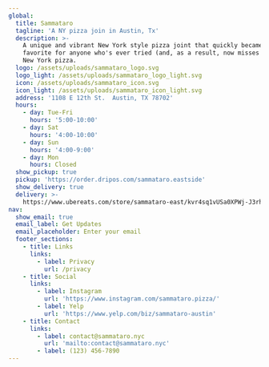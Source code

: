 ```yaml
---
global:
  title: Sammataro
  tagline: 'A NY pizza join in Austin, Tx'
  description: >-
    A unique and vibrant New York style pizza joint that quickly became a
    favorite for anyone who's ever tried (and, as a result, now misses dearly)
    New York pizza.
  logo: /assets/uploads/sammataro_logo.svg
  logo_light: /assets/uploads/sammataro_logo_light.svg
  icon: /assets/uploads/sammataro_icon.svg
  icon_light: /assets/uploads/sammataro_icon_light.svg
  address: '1108 E 12th St.  Austin, TX 78702'
  hours:
    - day: Tue-Fri
      hours: '5:00-10:00'
    - day: Sat
      hours: '4:00-10:00'
    - day: Sun
      hours: '4:00-9:00'
    - day: Mon
      hours: Closed
  show_pickup: true
  pickup: 'https://order.dripos.com/sammataro.eastside'
  show_delivery: true
  delivery: >-
    https://www.ubereats.com/store/sammataro-east/kvr4sq1vUSa0XPWj-J3rhg?diningMode=DELIVERY
nav:
  show_email: true
  email_label: Get Updates
  email_placeholder: Enter your email
  footer_sections:
    - title: Links
      links:
        - label: Privacy
          url: /privacy
    - title: Social
      links:
        - label: Instagram
          url: 'https://www.instagram.com/sammataro.pizza/'
        - label: Yelp
          url: 'https://www.yelp.com/biz/sammataro-austin'
    - title: Contact
      links:
        - label: contact@sammataro.nyc
          url: 'mailto:contact@sammataro.nyc'
        - label: (123) 456-7890
---
```


